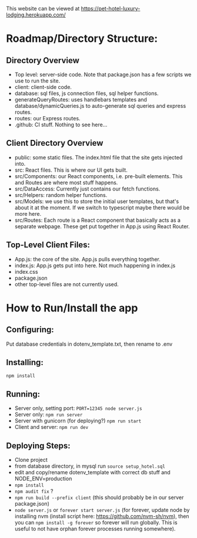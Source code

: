This website can be viewed at https://pet-hotel-luxury-lodging.herokuapp.com/

# Roadmap/Directory Structure:

## Directory Overview
- Top level: server-side code. Note that package.json has a few scripts we use to run the site. 
- client: client-side code.
- database: sql files, js connection files, sql helper functions.
- generateQueryRoutes: uses handlebars templates and database/dynamicQueries.js to auto-generate sql queries and express routes.
- routes: our Express routes.
- .github: CI stuff. Nothing to see here...

## Client Directory Overview
- public: some static files. The index.html file that the site gets injected into. 
- src: React files. This is where our UI gets built.
- src/Components: our React components, i.e. pre-built elements. This and Routes are where most stuff happens. 
- src/DataAccess: Currently just contains our fetch functions.
- src/Helpers: random helper functions.
- src/Models: we use this to store the initial user templates, but that's about it at the moment. If we switch 
to typescript maybe there would be more here. 
- src/Routes: Each route is a React component that basically acts as a separate webpage. These get put together in App.js using React Router. 

## Top-Level Client Files:
- App.js: the core of the site. App.js pulls everything together.
- index.js: App.js gets put into here. Not much happening in index.js
- index.css
- package.json
- other top-level files are not currently used. 


# How to Run/Install the app

## Configuring: 
Put database credentials in dotenv_template.txt, then rename to .env

## Installing:
`npm install`

## Running:
- Server only, setting port: `PORT=12345 node server.js`
- Server only: `npm run server`
- Server with gunicorn (for deploying?) `npm run start`
- Client and server: `npm run dev`

## Deploying Steps:
- Clone project
- from database directory, in mysql run `source setup_hotel.sql`
- edit and copy/rename dotenv_template with correct db stuff and NODE_ENV=production
- `npm install`
- `npm audit fix` ?
- `npm run build --prefix client` (this should probably be in our server package.json)
- `node server.js` or `forever start server.js` (for forever, update node by installing nvm (install script here: https://github.com/nvm-sh/nvm), then you can `npm install -g forever` so forever will run globally. This is useful to not have orphan forever processes running somewhere).
